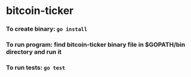 # bitcoin-ticker
### To create binary: `go install`
### To run program: find **bitcoin-ticker** binary file in $GOPATH/bin directory and run it
### To run tests: `go test`

